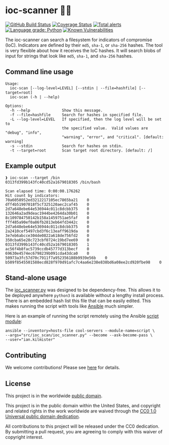 # ioc-scanner 🔎🆖 #

[![GitHub Build Status](https://github.com/cisagov/ioc-scanner/workflows/build/badge.svg)](https://github.com/cisagov/ioc-scanner/actions)
[![Coverage Status](https://coveralls.io/repos/github/cisagov/ioc-scanner/badge.svg?branch=develop)](https://coveralls.io/github/cisagov/ioc-scanner?branch=develop)
[![Total alerts](https://img.shields.io/lgtm/alerts/g/cisagov/ioc-scanner.svg?logo=lgtm&logoWidth=18)](https://lgtm.com/projects/g/cisagov/ioc-scanner/alerts/)
[![Language grade: Python](https://img.shields.io/lgtm/grade/python/g/cisagov/ioc-scanner.svg?logo=lgtm&logoWidth=18)](https://lgtm.com/projects/g/cisagov/ioc-scanner/context:python)
[![Known Vulnerabilities](https://snyk.io/test/github/cisagov/ioc-scanner/develop/badge.svg)](https://snyk.io/test/github/cisagov/ioc-scanner)

The ioc-scanner can search a filesystem for indicators of compromise (IoC).
Indicators are defined by their `md5`, `sha-1`, or `sha-256` hashes.  The tool
is very flexible about how it receives the IoC hashes.  It will search blobs of
input for strings that look like `md5`, `sha-1`, and `sha-256` hashes.

## Command line usage ##

```console
Usage:
  ioc-scan [--log-level=LEVEL] [--stdin | --file=hashfile] [--target=root]
  ioc-scan (-h | --help)

Options:
  -h --help              Show this message.
  -f --file=hashfile     Search for hashes in specified file.
  -L --log-level=LEVEL   If specified, then the log level will be set to
                         the specified value.  Valid values are "debug", "info",
                         "warning", "error", and "critical". [default: warning]
  -s --stdin             Search for hashes on stdin.
  -t --target=root       Scan target root directory. [default: /]
```

## Example output ##

```console
❱ ioc-scan --target /bin
0313fd399b143fc40cd52a1679018305 /bin/bash

Scan elapsed time: 0:00:00.176262
Hit count by indicators:
70a6058952ed3212217105ec7865ba21    0
dff4b51907018f5cf325120aec2caf45    0
2d7a648ebe64e536944c011c8dcbb375    0
132646a2ad9deac1944be4264da30b01    0
8c109784750142b158a1459751ae5faf    0
fff485a90ef0a86fb2813eb64fd3442c    0
2d7a648ebe64e536944c011c8dcbb375    0
2a2410cef5497cbd3f6c13eaff9619da    0
3e7eb6abcce304de0822a618de756fd2    0
350cba65e28c723cbf0724c19bd7ee69    0
0313fd399b143fc40cd52a1679018305    1
ac56f4b8fac5739ccdb45777d313becf    0
69630e4574ec6798239b091cda43dca0    0
50973a3fc57d70c7911f7a952356188b9939e56b    0
b509f8545501588ecd828f970d91afc7c4aa6e238e838bd6a08ee2cd920fbe98    0
```

## Stand-alone usage ##

The [ioc_scanner.py](src/ioc_scan/ioc_scanner.py) was designed to be
dependency-free.  This allows it to be deployed anywhere `python3` is
available without a lengthy install process.  There is an embedded hash
list this file that can be easily edited.  This makes running the script
with tools like [Ansible](https://www.ansible.com) much simpler.

Here is an example of running the script remotely using the Ansible
[script module](https://docs.ansible.com/ansible/latest/modules/script_module.html):

```console
ansible --inventory=hosts-file cool-servers --module-name=script \
--args="src/ioc_scan/ioc_scanner.py" --become --ask-become-pass \
--user="ian.kilmister"
```

## Contributing ##

We welcome contributions!  Please see [here](CONTRIBUTING.md) for
details.

## License ##

This project is in the worldwide [public domain](LICENSE).

This project is in the public domain within the United States, and
copyright and related rights in the work worldwide are waived through
the [CC0 1.0 Universal public domain
dedication](https://creativecommons.org/publicdomain/zero/1.0/).

All contributions to this project will be released under the CC0
dedication. By submitting a pull request, you are agreeing to comply
with this waiver of copyright interest.
